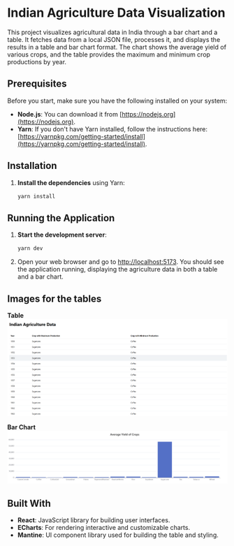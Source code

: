 # Indian Agriculture Data Visualization

This project visualizes agricultural data in India through a bar chart and a table. It fetches data from a local JSON file, processes it, and displays the results in a table and bar chart format. The chart shows the average yield of various crops, and the table provides the maximum and minimum crop productions by year.

## Prerequisites

Before you start, make sure you have the following installed on your system:

- **Node.js**:  You can download it from [https://nodejs.org](https://nodejs.org).
- **Yarn**:  If you don't have Yarn installed, follow the instructions here: [https://yarnpkg.com/getting-started/install](https://yarnpkg.com/getting-started/install).

## Installation

1. **Install the dependencies** using Yarn:

   ```bash
   yarn install
   ```

## Running the Application

1. **Start the development server**:

   ```bash
   yarn dev
   ```

2. Open your web browser and go to [http://localhost:5173](http://localhost:5173). You should see the application running, displaying the agriculture data in both a table and a bar chart.

## Images for the tables

**Table**
![Image Alt Text](https://github.com/pr0secutor/manufac-assignment/blob/main/images/Screenshot%202024-12-31%20163051.png)

**Bar Chart**
![Image Alt Text](https://github.com/pr0secutor/manufac-assignment/blob/main/images/Screenshot%202024-12-31%20163105.png)

## Built With

- **React**: JavaScript library for building user interfaces.
- **ECharts**: For rendering interactive and customizable charts.
- **Mantine**: UI component library used for building the table and styling.